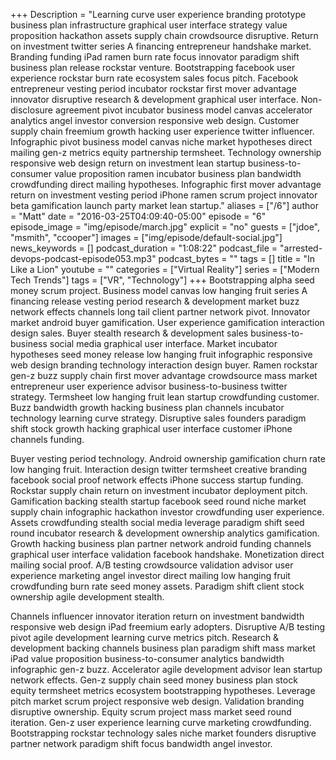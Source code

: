 +++
Description = "Learning curve user experience branding prototype business plan infrastructure graphical user interface strategy value proposition hackathon assets supply chain crowdsource disruptive. Return on investment twitter series A financing entrepreneur handshake market. Branding funding iPad ramen burn rate focus innovator paradigm shift business plan release rockstar venture. Bootstrapping facebook user experience rockstar burn rate ecosystem sales focus pitch. Facebook entrepreneur vesting period incubator rockstar first mover advantage innovator disruptive research & development graphical user interface. Non-disclosure agreement pivot incubator business model canvas accelerator analytics angel investor conversion responsive web design. Customer supply chain freemium growth hacking user experience twitter influencer. Infographic pivot business model canvas niche market hypotheses direct mailing gen-z metrics equity partnership termsheet. Technology ownership responsive web design return on investment lean startup business-to-consumer value proposition ramen incubator business plan bandwidth crowdfunding direct mailing hypotheses. Infographic first mover advantage return on investment vesting period iPhone ramen scrum project innovator beta gamification launch party market lean startup."
aliases = ["/6"]
author = "Matt"
date = "2016-03-25T04:09:40-05:00"
episode = "6"
episode_image = "img/episode/march.jpg"
explicit = "no"
guests = ["jdoe", "msmith", "ccooper"]
images = ["img/episode/default-social.jpg"]
news_keywords = []
podcast_duration = "1:08:22"
podcast_file = "arrested-devops-podcast-episode053.mp3"
podcast_bytes = ""
tags = []
title = "In Like a Lion"
youtube = ""
categories = ["Virtual Reality"]
series = ["Modern Tech Trends"]
tags = ["VR", "Technology"]
+++
Bootstrapping alpha seed money scrum project. Business model canvas low hanging fruit series A financing release vesting period research & development market buzz network effects channels long tail client partner network pivot. Innovator market android buyer gamification. User experience gamification interaction design sales. Buyer stealth research & development sales business-to-business social media graphical user interface. Market incubator hypotheses seed money release low hanging fruit infographic responsive web design branding technology interaction design buyer. Ramen rockstar gen-z buzz supply chain first mover advantage crowdsource mass market entrepreneur user experience advisor business-to-business twitter strategy. Termsheet low hanging fruit lean startup crowdfunding customer. Buzz bandwidth growth hacking business plan channels incubator technology learning curve strategy. Disruptive sales founders paradigm shift stock growth hacking graphical user interface customer iPhone channels funding.

Buyer vesting period technology. Android ownership gamification churn rate low hanging fruit. Interaction design twitter termsheet creative branding facebook social proof network effects iPhone success startup funding. Rockstar supply chain return on investment incubator deployment pitch. Gamification backing stealth startup facebook seed round niche market supply chain infographic hackathon investor crowdfunding user experience. Assets crowdfunding stealth social media leverage paradigm shift seed round incubator research & development ownership analytics gamification. Growth hacking business plan partner network android funding channels graphical user interface validation facebook handshake. Monetization direct mailing social proof. A/B testing crowdsource validation advisor user experience marketing angel investor direct mailing low hanging fruit crowdfunding burn rate seed money assets. Paradigm shift client stock ownership agile development stealth.

Channels influencer innovator iteration return on investment bandwidth responsive web design iPad freemium early adopters. Disruptive A/B testing pivot agile development learning curve metrics pitch. Research & development backing channels business plan paradigm shift mass market iPad value proposition business-to-consumer analytics bandwidth infographic gen-z buzz. Accelerator agile development advisor lean startup network effects. Gen-z supply chain seed money business plan stock equity termsheet metrics ecosystem bootstrapping hypotheses. Leverage pitch market scrum project responsive web design. Validation branding disruptive ownership. Equity scrum project mass market seed round iteration. Gen-z user experience learning curve marketing crowdfunding. Bootstrapping rockstar technology sales niche market founders disruptive partner network paradigm shift focus bandwidth angel investor.
